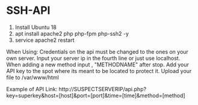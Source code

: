 # SSH-API
1. Install Ubuntu 18
2. apt install apache2 php php-fpm php-ssh2 -y
3. service apache2 restart

When Using:
Credentials on the api must be changed to the ones on your own server.
Input your server ip in the fourth line or just use localhost.
When adding a new method input , "METHODNAME" after stop.
Add your API key to the spot where its meant to be located to protect it.
Upload your file to /var/www/html

Example of API Link: http://SUSPECTSERVERIP/api.php?key=superkey&host=[host]&port=[port]&time=[time]&method=[method]
